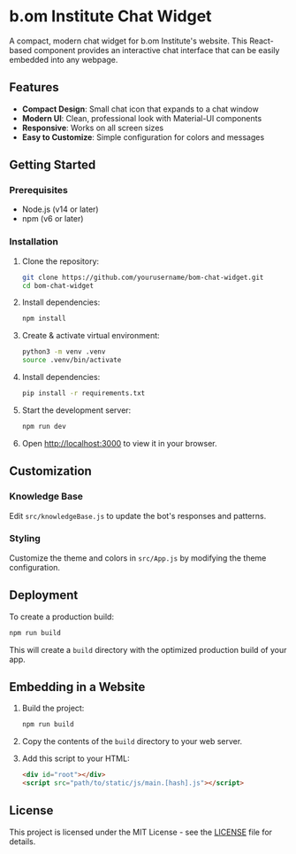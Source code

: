 # b.om Institute Chat Widget

A compact, modern chat widget for b.om Institute's website. This React-based component provides an interactive chat interface that can be easily embedded into any webpage.

## Features

- **Compact Design**: Small chat icon that expands to a chat window
- **Modern UI**: Clean, professional look with Material-UI components
- **Responsive**: Works on all screen sizes
- **Easy to Customize**: Simple configuration for colors and messages

## Getting Started

### Prerequisites

- Node.js (v14 or later)
- npm (v6 or later)

### Installation

1. Clone the repository:
   ```bash
   git clone https://github.com/yourusername/bom-chat-widget.git
   cd bom-chat-widget
   ```

2. Install dependencies:
   ```bash
   npm install
   ```

3. Create & activate virtual environment:
   ```bash 
   python3 -m venv .venv
   source .venv/bin/activate
   ```

4. Install dependencies:
   ```bash
   pip install -r requirements.txt
   ```

5. Start the development server:
   ```bash
   npm run dev
   ```

4. Open [http://localhost:3000](http://localhost:3000) to view it in your browser.

## Customization

### Knowledge Base
Edit `src/knowledgeBase.js` to update the bot's responses and patterns.

### Styling
Customize the theme and colors in `src/App.js` by modifying the theme configuration.

## Deployment

To create a production build:

```bash
npm run build
```

This will create a `build` directory with the optimized production build of your app.

## Embedding in a Website

1. Build the project:
   ```bash
   npm run build
   ```

2. Copy the contents of the `build` directory to your web server.

3. Add this script to your HTML:
   ```html
   <div id="root"></div>
   <script src="path/to/static/js/main.[hash].js"></script>
   ```

## License

This project is licensed under the MIT License - see the [LICENSE](LICENSE) file for details.
